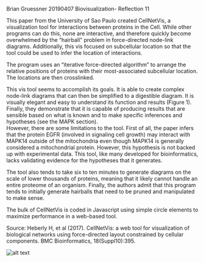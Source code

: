 Brian Gruessner
20190407
Biovisualization- Reflection 11

This paper from the University of Sao Paulo created CellNetVis, a visualization tool for interactions between proteins in the Cell.  While other programs can do this, none are interactive, and therefore quickly become overwhelmed by the “hairball” problem in force-directed node-link diagrams.  Additionally, this vis focused on subcellular location so that the tool could be used to infer the location of interactions.

The program uses an “iterative force-directed algorithm” to arrange the relative positions of proteins with their most-associated subcellular location.  The locations are then crosslinked.

This vis tool seems to accomplish its goals.  It is able to create complex node-link diagrams that can then be simplified to a digestible diagram.  It is visually elegant and easy to understand its function and results (Figure 1). Finally, they demonstrate that it is capable of producing results that are sensible based on what is known and to make specific inferences and hypotheses (see the MAPK section).  
However, there are some limitations to the tool.  First of all, the paper infers that the protein EGFR (involved in signaling cell growth) may interact with MAPK14 outside of the mitochondria even though MAPK14 is generally considered a mitochondrial protein.  However, this hypothesis is not backed up with experimental data.  This tool, like many developed for bioinformatics, lacks validating evidence for the hypotheses that it generates.  

The tool also tends to take six to ten minutes to generate diagrams on the scale of lower thousands of proteins, meaning that it likely cannot handle an entire proteome of an organism.  Finally, the authors admit that this program tends to initially generate hairballs that need to be pruned and manipulated to make sense.

The bulk of CellNetVis is coded in Javascript using simple circle elements to maximize performance in a web-based tool.

Source: Heberly H, et al (2017). CellNetVis: a web tool for visualization of biological networks using force-directed layout constrained by cellular components. BMC Bioinformatics, 18(Suppl10):395. 

![alt text](https://github.com/bmgruessner/Reflection11/R11.png "Figure 1")

